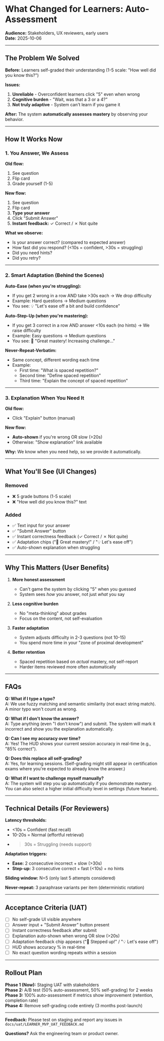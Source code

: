 # What Changed for Learners: Auto-Assessment

**Audience:** Stakeholders, UX reviewers, early users  
**Date:** 2025-10-06  

---

## The Problem We Solved

**Before:** Learners self-graded their understanding (1-5 scale: "How well did you know this?")

**Issues:**
1. **Unreliable** - Overconfident learners click "5" even when wrong
2. **Cognitive burden** - "Wait, was that a 3 or a 4?"
3. **Not truly adaptive** - System can't learn if you game it

**After:** The system **automatically assesses mastery** by observing your behavior.

---

## How It Works Now

### 1. You Answer, We Assess

**Old flow:**
1. See question
2. Flip card
3. Grade yourself (1-5)

**New flow:**
1. See question
2. Flip card
3. **Type your answer**
4. Click "Submit Answer"
5. **Instant feedback:** ✓ Correct / ✗ Not quite

**What we observe:**
- Is your answer correct? (compared to expected answer)
- How fast did you respond? (<10s = confident, >30s = struggling)
- Did you need hints?
- Did you retry?

---

### 2. Smart Adaptation (Behind the Scenes)

**Auto-Ease (when you're struggling):**
- If you get 2 wrong in a row AND take >30s each → We drop difficulty
- Example: Hard questions → Medium questions
- You see: 💡 "Let's ease off a bit and build confidence"

**Auto-Step-Up (when you're mastering):**
- If you get 3 correct in a row AND answer <10s each (no hints) → We raise difficulty
- Example: Easy questions → Medium questions
- You see: 🚀 "Great mastery! Increasing challenge..."

**Never-Repeat-Verbatim:**
- Same concept, different wording each time
- Example:
  - First time: "What is spaced repetition?"
  - Second time: "Define spaced repetition"
  - Third time: "Explain the concept of spaced repetition"

---

### 3. Explanation When You Need It

**Old flow:**
- Click "Explain" button (manual)

**New flow:**
- **Auto-shown** if you're wrong OR slow (>20s)
- Otherwise: "Show explanation" link available

**Why:** We know when you need help, so we provide it automatically.

---

## What You'll See (UI Changes)

### Removed
- ❌ 5 grade buttons (1-5 scale)
- ❌ "How well did you know this?" text

### Added
- ✅ Text input for your answer
- ✅ "Submit Answer" button
- ✅ Instant correctness feedback (✓ Correct / ✗ Not quite)
- ✅ Adaptation chips ("🚀 Great mastery!" / "💡 Let's ease off")
- ✅ Auto-shown explanation when struggling

---

## Why This Matters (User Benefits)

1. **More honest assessment**
   - Can't game the system by clicking "5" when you guessed
   - System sees *how* you answer, not just *what* you say

2. **Less cognitive burden**
   - No "meta-thinking" about grades
   - Focus on the content, not self-evaluation

3. **Faster adaptation**
   - System adjusts difficulty in 2-3 questions (not 10-15)
   - You spend more time in your "zone of proximal development"

4. **Better retention**
   - Spaced repetition based on *actual* mastery, not self-report
   - Harder items reviewed more often automatically

---

## FAQs

**Q: What if I type a typo?**  
A: We use fuzzy matching and semantic similarity (not exact string match). A minor typo won't count as wrong.

**Q: What if I don't know the answer?**  
A: Type anything (even "I don't know") and submit. The system will mark it incorrect and show you the explanation automatically.

**Q: Can I see my accuracy over time?**  
A: Yes! The HUD shows your current session accuracy in real-time (e.g., "85% correct").

**Q: Does this replace all self-grading?**  
A: Yes, for learning sessions. (Self-grading might still appear in certification exams where you're expected to already know the answer.)

**Q: What if I want to challenge myself manually?**  
A: The system will step you up automatically if you demonstrate mastery. You can also select a higher initial difficulty level in settings (future feature).

---

## Technical Details (For Reviewers)

**Latency thresholds:**
- <10s = Confident (fast recall)
- 10-20s = Normal (effortful retrieval)
- >30s = Struggling (needs support)

**Adaptation triggers:**
- **Ease:** 2 consecutive incorrect + slow (>30s)
- **Step-up:** 3 consecutive correct + fast (<10s) + no hints

**Sliding window:** N=5 (only last 5 attempts considered)

**Never-repeat:** 3 paraphrase variants per item (deterministic rotation)

---

## Acceptance Criteria (UAT)

- [ ] No self-grade UI visible anywhere
- [ ] Answer input + "Submit Answer" button present
- [ ] Instant correctness feedback after submit
- [ ] Explanation auto-shown when wrong OR slow (>20s)
- [ ] Adaptation feedback chip appears ("🚀 Stepped up!" / "💡 Let's ease off")
- [ ] HUD shows accuracy % in real-time
- [ ] No exact question wording repeats within a session

---

## Rollout Plan

**Phase 1 (Now):** Staging UAT with stakeholders  
**Phase 2:** A/B test (50% auto-assessment, 50% self-grading) for 2 weeks  
**Phase 3:** 100% auto-assessment if metrics show improvement (retention, completion rate)  
**Phase 4:** Remove self-grading code entirely (3 months post-launch)

---

**Feedback:** Please test on staging and report any issues in `docs/uat/LEARNER_MVP_UAT_FEEDBACK.md`

**Questions?** Ask the engineering team or product owner.


